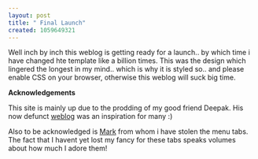 ```yaml
--- 
layout: post
title: " Final Launch"
created: 1059649321
---
```

Well inch by inch this weblog is getting ready for a launch.. by which time i have changed hte template like a billion times. This was the design which lingered the longest in my mind.. which is why it is styled so.. and please enable CSS on your browser, otherwise this weblog will suck big time. 

<b>Acknowledgements</b>

This site is mainly up due to the prodding of my good friend Deepak. His now defunct <a href="http://vyom.org">weblog</a> was an inspiration for many :)

Also to be acknowledged is <a href="http://www.diveintomark.org">Mark</a> from whom i have stolen the menu tabs. The fact that I havent yet lost my fancy for these tabs speaks volumes about how much I adore them!
